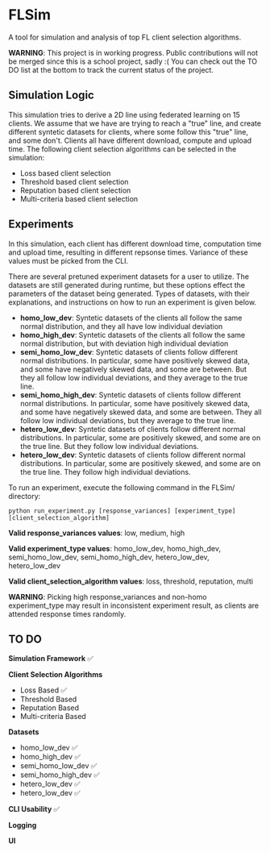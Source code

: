 # FLSim

A tool for simulation and analysis of top FL client selection algorithms.

**WARNING**: This project is in working progress. Public contributions will not be merged since this is a school project, sadly :( You can check out the TO DO list at the bottom to track the current status of the project.

## Simulation Logic

This simulation tries to derive a 2D line using federated learning on 15 clients. We assume that we have are trying to reach a "true" line, and create different syntetic datasets for clients, where some follow this "true" line, and some don't. Clients all have different download, compute and upload time. The following client selection algorithms can be selected in the simulation:

- Loss based client selection
- Threshold based client selection
- Reputation based client selection
- Multi-criteria based client selection

## Experiments

In this simulation, each client has different download time, computation time and upload time, resulting in different repsonse times. Variance of these values must be picked from the CLI.

There are several pretuned experiment datasets for a user to utilize. The datasets are still generated during runtime, but these options effect the parameters of the dataset being generated. Types of datasets, with their explanations, and instructions on how to run an experiment is given below.

- **homo_low_dev**: Syntetic datasets of the clients all follow the same normal distribution, and they all have low individual deviation
- **homo_high_dev**: Syntetic datasets of the clients all follow the same normal distribution, but with deviation high individual deviation
- **semi_homo_low_dev**: Syntetic datasets of clients follow different normal distributions. In particular, some have positively skewed data, and some have negatively skewed data, and some are between. But they all follow low individual deviations, and they average to the true line.
- **semi_homo_high_dev**: Syntetic datasets of clients follow different normal distributions. In particular, some have positively skewed data, and some have negatively skewed data, and some are between. They all follow low individual deviations, but they average to the true line.
- **hetero_low_dev**: Syntetic datasets of clients follow different normal distributions. In particular, some are positively skewed, and some are on the true line. But they follow low individual deviations.
- **hetero_low_dev**: Syntetic datasets of clients follow different normal distributions. In particular, some are positively skewed, and some are on the true line. They follow high individual deviations.

To run an experiment, execute the following command in the FLSim/ directory:

```shell
python run_experiment.py [response_variances] [experiment_type] [client_selection_algorithm]
```

**Valid response_variances values**: low, medium, high

**Valid experiment_type values**: homo_low_dev, homo_high_dev, semi_homo_low_dev, semi_homo_high_dev, hetero_low_dev, hetero_low_dev

**Valid client_selection_algorithm values**: loss, threshold, reputation, multi

**WARNING**: Picking high response_variances and non-homo experiment_type may result in inconsistent experiment result, as clients are attended response times randomly.

## TO DO

**Simulation Framework** ✅

**Client Selection Algorithms**

- Loss Based ✅
- Threshold Based
- Reputation Based
- Multi-criteria Based

**Datasets**

- homo_low_dev ✅
- homo_high_dev ✅
- semi_homo_low_dev ✅
- semi_homo_high_dev ✅
- hetero_low_dev ✅
- hetero_low_dev ✅

**CLI Usability** ✅

**Logging**

**UI**
